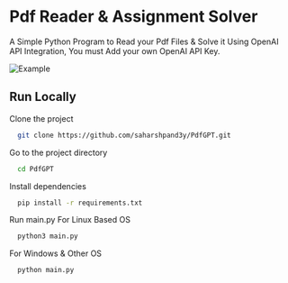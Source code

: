
# Pdf Reader & Assignment Solver

A Simple Python Program to Read your Pdf Files & Solve it Using OpenAI API Integration,
You must Add your own OpenAI API Key.

![Example](https://github.com/saharshpand3y/PdfGPT/blob/main/example/example.png)

## Run Locally

Clone the project

```bash
  git clone https://github.com/saharshpand3y/PdfGPT.git
```

Go to the project directory

```bash
  cd PdfGPT
```

Install dependencies

```bash
  pip install -r requirements.txt
```

Run main.py
  For Linux Based OS
```bash
  python3 main.py
```
  For Windows & Other OS
```bash
  python main.py
```

